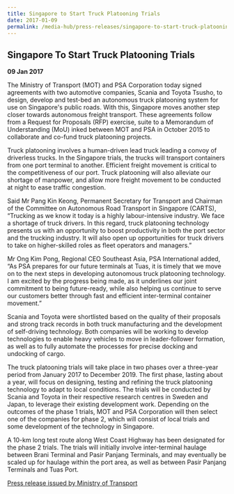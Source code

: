 ```yaml
---
title: Singapore to Start Truck Platooning Trials
date: 2017-01-09
permalink: /media-hub/press-releases/singapore-to-start-truck-platooning-trials
---
```

## Singapore To Start Truck Platooning Trials
**09 Jan 2017**

The Ministry of Transport (MOT) and PSA Corporation today signed agreements with two automotive companies, Scania and Toyota Tsusho, to design, develop and test-bed an autonomous truck platooning system for use on Singapore's public roads. With this, Singapore moves another step closer towards autonomous freight transport. These agreements follow from a Request for Proposals (RFP) exercise, suite to a Memorandum of Understanding (MoU) inked between MOT and PSA in October 2015 to collaborate and co-fund truck platooning projects.  
 
 Truck platooning involves a human-driven lead truck leading a convoy of driverless trucks. In the Singapore trials, the trucks will transport containers from one port terminal to another. Efficient freight movement is critical to the competitiveness of our port. Truck platooning will also alleviate our shortage of manpower, and allow more freight movement to be conducted at night to ease traffic congestion.  
  
Said Mr Pang Kin Keong, Permanent Secretary for Transport and Chairman of the Committee on Autonomous Road Transport in Singapore (CARTS), “Trucking as we know it today is a highly labour-intensive industry. We face a shortage of truck drivers. In this regard, truck platooning technology presents us with an opportunity to boost productivity in both the port sector and the trucking industry. It will also open up opportunities for truck drivers to take on higher-skilled roles as fleet operators and managers.”  
  
Mr Ong Kim Pong, Regional CEO Southeast Asia, PSA International added, “As PSA prepares for our future terminals at Tuas, it is timely that we move on to the next steps in developing autonomous truck platooning technology. I am excited by the progress being made, as it underlines our joint commitment to being future-ready, while also helping us continue to serve our customers better through fast and efficient inter-terminal container movement.”  
  
Scania and Toyota were shortlisted based on the quality of their proposals and strong track records in both truck manufacturing and the development of self-driving technology. Both companies will be working to develop technologies to enable heavy vehicles to move in leader-follower formation, as well as to fully automate the processes for precise docking and undocking of cargo.  
  
The truck platooning trials will take place in two phases over a three-year period from January 2017 to December 2019. The first phase, lasting about a year, will focus on designing, testing and refining the truck platooning technology to adapt to local conditions. The trials will be conducted by Scania and Toyota in their respective research centres in Sweden and Japan, to leverage their existing development work. Depending on the outcomes of the phase 1 trials, MOT and PSA Corporation will then select one of the companies for phase 2, which will consist of local trials and some development of the technology in Singapore.  
  
A 10-km long test route along West Coast Highway has been designated for the phase 2 trials. The trials will initially involve inter-terminal haulage between Brani Terminal and Pasir Panjang Terminals, and may eventually be scaled up for haulage within the port area, as well as between Pasir Panjang Terminals and Tuas Port.

[Press release issued by Ministry of Transport](https://www.mot.gov.sg/news-centre/news/Detail/Singapore%20to%20start%20truck%20platooning%20trials/)